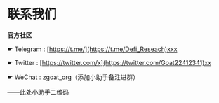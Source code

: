 # 联系我们

**官方社区**

☛  Telegram : [https://t.me/](https://t.me/Defi_Reseach)xxx

☛  Twitter : [https://twitter.com/x](https://twitter.com/Goat22412341)xx

☛  WeChat : zgoat\_org（添加小助手备注进群）

——此处小助手二维码

